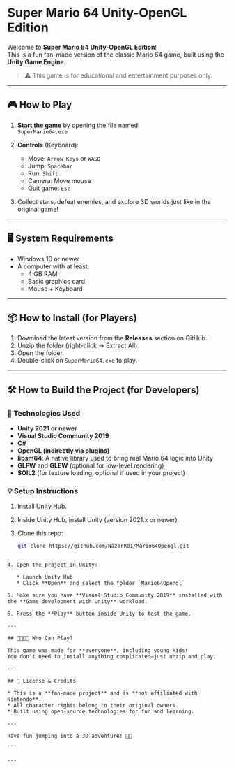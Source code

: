 # Super Mario 64 Unity-OpenGL Edition

Welcome to **Super Mario 64 Unity-OpenGL Edition**!  
This is a fun fan-made version of the classic Mario 64 game, built using the **Unity Game Engine**.

> ⚠️ This game is for educational and entertainment purposes only.

---

## 🎮 How to Play

1. **Start the game** by opening the file named:  
   `SuperMario64.exe`

2. **Controls** (Keyboard):
   - Move: `Arrow Keys` or `WASD`
   - Jump: `Spacebar`
   - Run: `Shift`
   - Camera: Move mouse
   - Quit game: `Esc`

3. Collect stars, defeat enemies, and explore 3D worlds just like in the original game!

---

## 🖥️ System Requirements

- Windows 10 or newer
- A computer with at least:
  - 4 GB RAM
  - Basic graphics card
  - Mouse + Keyboard

---

## 📦 How to Install (for Players)

1. Download the latest version from the **Releases** section on GitHub.
2. Unzip the folder (right-click → Extract All).
3. Open the folder.
4. Double-click on `SuperMario64.exe` to play.

---

## 🛠️ How to Build the Project (for Developers)

### 🧰 Technologies Used

- **Unity 2021 or newer**
- **Visual Studio Community 2019**
- **C#**
- **OpenGL (indirectly via plugins)**
- **libsm64**: A native library used to bring real Mario 64 logic into Unity
- **GLFW** and **GLEW** (optional for low-level rendering)
- **SOIL2** (for texture loading, optional if used in your project)

### 💡 Setup Instructions

1. Install [Unity Hub](https://unity.com/download).
2. Inside Unity Hub, install Unity (version 2021.x or newer).
3. Clone this repo:

   ```bash
   git clone https://github.com/NazarR01/Mario64Opengl.git
````

4. Open the project in Unity:

   * Launch Unity Hub
   * Click **Open** and select the folder `Mario64Opengl`

5. Make sure you have **Visual Studio Community 2019** installed with the **Game development with Unity** workload.

6. Press the **Play** button inside Unity to test the game.

---

## 👨‍👩‍👧‍👦 Who Can Play?

This game was made for **everyone**, including young kids!
You don't need to install anything complicated—just unzip and play.

---

## 📜 License & Credits

* This is a **fan-made project** and is **not affiliated with Nintendo**.
* All character rights belong to their original owners.
* Built using open-source technologies for fun and learning.

---

Have fun jumping into a 3D adventure! 🍄✨

```

---
